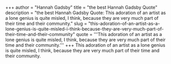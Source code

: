 +++
author = "Hannah Gadsby"
title = "the best Hannah Gadsby Quote"
description = "the best Hannah Gadsby Quote: This adoration of an artist as a lone genius is quite misled, I think, because they are very much part of their time and their community."
slug = "this-adoration-of-an-artist-as-a-lone-genius-is-quite-misled-i-think-because-they-are-very-much-part-of-their-time-and-their-community"
quote = '''This adoration of an artist as a lone genius is quite misled, I think, because they are very much part of their time and their community.'''
+++
This adoration of an artist as a lone genius is quite misled, I think, because they are very much part of their time and their community.
